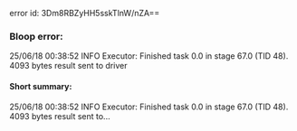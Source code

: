 error id: 3Dm8RBZyHH5sskTlnW/nZA==
### Bloop error:

25/06/18 00:38:52 INFO Executor: Finished task 0.0 in stage 67.0 (TID 48). 4093 bytes result sent to driver
#### Short summary: 

25/06/18 00:38:52 INFO Executor: Finished task 0.0 in stage 67.0 (TID 48). 4093 bytes result sent to...